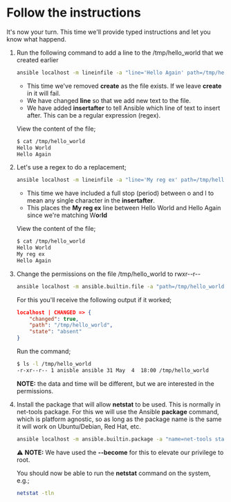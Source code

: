 # Follow the instructions

It's now your turn.  This time we'll provide typed instructions and let you know what happend.

1. Run the following command to add a line to the /tmp/hello_world that we created earlier
    
    ```bash
    ansible localhost -m lineinfile -a "line='Hello Again' path=/tmp/hello_world insertafter='Hello World'"
    ```

    * This time we've removed **create** as the file exists.  If we leave **create** in it will fail.
    * We have changed **line** so that we add new text to the file.
    * We have added **insertafter** to tell Ansible which line of text to insert after.  This can be a regular expression (regex).

    View the content of the file;
    ```bash
    $ cat /tmp/hello_world
    Hello World
    Hello Again
    ```

2. Let's use a regex to do a replacement;

    ```bash
    ansible localhost -m lineinfile -a "line='My reg ex' path=/tmp/hello_world insertafter='o.ld'"
    ```

    * This time we have included a full stop (period) between o and l to mean any single character in the **insertafter**.
    * This places the **My reg ex** line between Hello World and Hello Again since we're matching W**o**r**ld**

    View the content of the file;
    ```bash
    $ cat /tmp/hello_world
    Hello World
    My reg ex
    Hello Again
    ```

3. Change the permissions on the file /tmp/hello_world to rwxr--r--

    ```bash
    ansible localhost -m ansible.builtin.file -a "path=/tmp/hello_world mode=744"
    ```

    For this you'll receive the following output if it worked;

    ```json
    localhost | CHANGED => {
        "changed": true,
        "path": "/tmp/hello_world",
        "state": "absent"
    }
    ```

    Run the command;
    ```bash
    $ ls -l /tmp/hello_world
    -r-xr--r-- 1 anisble ansible 31 May  4  18:00 /tmp/hello_world
    ```

    **NOTE:** the data and time will be different, but we are interested in the permissions.

4. Install the package that will allow **netstat** to be used.  This is normally in net-tools package.  For this we will use the Ansible **package** command, which is platform agnostic, so as long as the package name is the same it will work on Ubuntu/Debian, Red Hat, etc.

    ```bash
    ansible localhost -m ansible.builtin.package -a "name=net-tools state=latest" --become
    ```

    &#x26a0;&#xfe0f; **NOTE:** We have used the **--become** for this to elevate our privilege to root.

    You should now be able to run the **netstat** command on the system, e.g.;

    ```bash
    netstat -tln
    ```
